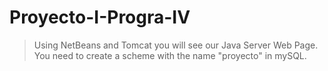 # Proyecto-I-Progra-IV

> Using NetBeans and Tomcat you will see our Java Server Web Page.
> You need to create a scheme with the name "proyecto" in mySQL.
